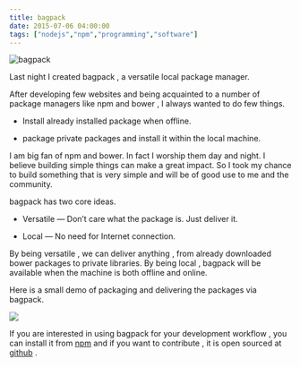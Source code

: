 ```yaml
---
title: bagpack
date: 2015-07-06 04:00:00
tags: ["nodejs","npm","programming","software"]
---
```


![bagpack](/images/backpack.png)

Last night I created bagpack , a versatile local package manager.

After developing few websites and being acquainted to a number of package managers like npm and bower , I always wanted to do few things.

* Install already installed package when offline.

* package private packages and install it within the local machine.

I am big fan of npm and bower. In fact I worship them day and night. I believe building simple things can make a great impact. So I took my chance to build something that is very simple and will be of good use to me and the community.

bagpack has two core ideas.

* Versatile — Don’t care what the package is. Just deliver it.

* Local — No need for Internet connection.

By being versatile , we can deliver anything , from already downloaded bower packages to private libraries. By being local , bagpack will be available when the machine is both offline and online.

Here is a small demo of packaging and delivering the packages via bagpack.

![](https://cdn-images-1.medium.com/max/2000/1*OSBgiw57pMWkFa-rK28QqA.gif)

If you are interested in using bagpack for your development workflow , you can install it from [npm](http://npmjs.com/bagpack) and if you want to contribute , it is open sourced at g[ithub](https://github.com/scriptnull/bagpack) .
